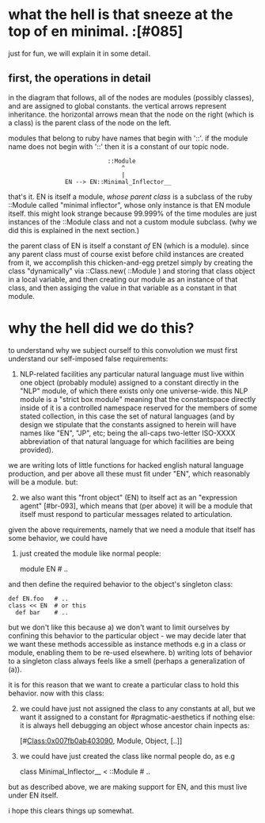 # what the hell is that sneeze at the top of en minimal. :[#085]

just for fun, we will explain it in some detail.

## first, the operations in detail

in the diagram that follows, all of the nodes are modules (possibly classes),
and are assigned to global constants. the vertical arrows represent
inheritance. the horizontal arrows mean that the node on the right (which is a
class) is the parent class of the node on the left.

modules that belong to ruby have names that begin with '::'. if the module
name does not begin with '::' then it is a constant of our topic node.

                                ::Module
                                    ^
                                    |
                    EN --> EN::Minimal_Inflector__

that's it. EN is itself a module, *whose parent class* is a subclass of
the ruby ::Module called "minimal inflector", whose only instance is that EN
module itself. this might look strange because 99.999% of the time modules
are just instances of the ::Module class and not a custom module subclass.
(why we did this is explained in the next section.)

the parent class of EN is itself a constant *of* EN (which is a module).
since any parent class must of course exist before child instances are
created from it, we accomplish this chicken-and-egg pretzel simply by
creating the class "dynamically" via ::Class.new( ::Module ) and storing that
class object in a local variable, and then creating our module as an
instance of that class, and then assiging the value in that variable as a
constant in that module.

# why the hell did we do this?

to understand why we subject ourself to this convolution we must first
understand our self-imposed false requirements:

1) NLP-related facilities any particular natural language must live within
one object (probably module) assigned to a constant directly in the "NLP"
module, of which there exists only one universe-wide. this NLP module is a
"strict box module" meaning that the constantspace directly inside of it is
a controlled namespace reserved for the members of some stated collection,
in this case the set of natural languages (and by design we stipulate that
the constants assigned to herein will have names like "EN", "JP", etc; being
the all-caps two-letter ISO-XXXX abbreviation of that natural language for
which facilities are being provided).

we are writing lots of little functions for hacked english natural language
production, and per above all these must fit under "EN", which reasonably will
be a module. but:

2) we also want this "front object" (EN) to itself act as an
"expression agent" [#br-093], which means that (per above) it will be a module
that itself must respond to particular messages related to articulation.

given the above requirements, namely that we need a module that itself has
some behavior, we could have

1) just created the module like normal people:

    module EN  # ..

and then define the required behavior to the object's singleton class:

    def EN.foo   # ..
    class << EN  # or this
      def bar    # ..

but we don't like this because a) we don't want to limit ourselves by
confining this behavior to the particular object - we may decide later that
we want these methods accessible as instance methods e.g in a class or module,
enabling them to be re-used elsewhere. b) writing lots of behavior to a
singleton class always feels like a smell (perhaps a generalization of (a)).

it is for this reason that we want to create a particular class to hold this
behavior. now with this class:

2) we could have just not assigned the class to any constants at all, but we
want it assigned to a constant for #pragmatic-aesthetics if nothing else:
it is always hell debugging an object whose ancestor chain inpects as:

    [#<Class:0x007fb0ab403090>, Module, Object, [..]]

3) we could have just created the class like normal people do, as e.g

    class Minimal_Inflector__ < ::Module # ..

but as described above, we are making support for EN, and this must live
under EN itself.

i hope this clears things up somewhat.
